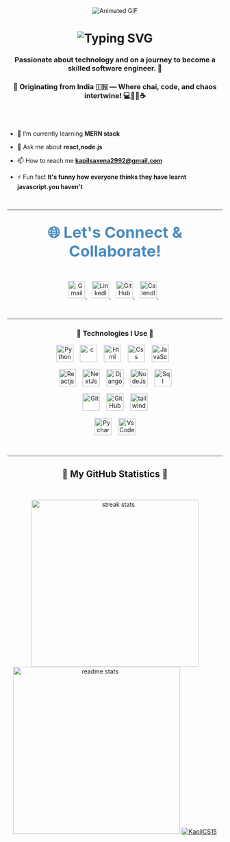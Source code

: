 <div align="center">
  <img src="https://i.postimg.cc/jS9XqLM9/e36ec678-7984-4cdd-8e4c-a3932772ff8e.gif" alt="Animated GIF" />
  
  <h1>
      <img src="https://readme-typing-svg.herokuapp.com/?font=Righteous&size=30&center=true&vCenter=true&width=600&height=70&duration=4000&lines=Zooming+through+the+cosmos...;It's+Kapil+Saxena+dropping+in!+👋" alt="Typing SVG" />
  </h1>
</div>
<h3 align="center">Passionate about technology and on a journey to become a skilled software engineer. 🚀</h3>
<h3 align="center">🌟 Originating from India 🇮🇳 — Where chai, code, and chaos intertwine! 💻🤹‍♂️☕</h3>

<br/>
<br/>


- 🌱 I’m currently learning **MERN stack**

- 💬 Ask me about **react,node.js**

- 📫 How to reach me **kapilsaxena2992@gmail.com**

- ⚡ Fun fact **It's funny how everyone thinks they have learnt javascript.you haven't**
<br/>
<hr/>
 
<h2 align="center">
  <span style="font-size:36px; font-weight:bold; color:#4b8bbe;">🌐 Let's Connect & Collaborate!</span>
</h2>
<br/>
<p align="center">
  <!-- Gmail -->
  <a href="mailto:kapilsaxena2992@gmail.com">
    <img height="40" src="https://www.vectorlogo.zone/logos/gmail/gmail-icon.svg" alt="Gmail" />
  </a>
  &nbsp;&nbsp;
  <!-- LinkedIn -->
  <a href="https://www.linkedin.com/in/kapil-saxena-564768251/" target="_blank">
    <img height="40" src="https://www.vectorlogo.zone/logos/linkedin/linkedin-icon.svg" alt="LinkedIn" />
  </a>
  &nbsp;&nbsp;
    <!-- GitHub -->
  <a href="https://github.com/KapilCS15" target="_blank">
    <img height="40" src="https://www.vectorlogo.zone/logos/github/github-tile.svg" alt="GitHub" />
  </a>
  &nbsp;&nbsp;
  <!-- Twitter -->
  <a href="https://x.com/_ManOfCulture" target="_blank">
    <img height="40" src="https://www.vectorlogo.zone/logos/twitter/twitter-tile.svg" alt="Calendly" />
  </a>
  &nbsp;&nbsp;
</p>
<br/>
<hr/>

<h3 align="center">🔨 Technologies I Use 🔨</h3>

<p align="center">
  <!-- Row 1 -->
  <img src="https://skillicons.dev/icons?i=python" width="40" height="40" alt="Python"/>&nbsp;&nbsp;&nbsp;
  <img src="https://skillicons.dev/icons?i=c" width="40" height="40" alt="c"/>&nbsp;&nbsp;&nbsp;
  <img src="https://skillicons.dev/icons?i=html" width="40" height="40" alt="Html"/>&nbsp;&nbsp;&nbsp;
  <img src="https://skillicons.dev/icons?i=css" width="40" height="40" alt="Css"/>&nbsp;&nbsp;&nbsp;
  <img src="https://skillicons.dev/icons?i=javascript" width="40" height="40" alt="JavaScript"/>&nbsp;&nbsp;&nbsp;
  
</p>
<p align="center">
  <!-- Row 2 -->
  <img src="https://skillicons.dev/icons?i=react" width="40" height="40" alt="Reactjs"/>&nbsp;&nbsp;&nbsp;
  <img src="https://skillicons.dev/icons?i=nextjs" width="40" height="40" alt="NextJs"/>&nbsp;&nbsp;&nbsp;
  <img src="https://skillicons.dev/icons?i=django" width="40" height="40" alt="Django"/>&nbsp;&nbsp;&nbsp;
  <img src="https://skillicons.dev/icons?i=nodejs" width="40" height="40" alt="NodeJs"/>&nbsp;&nbsp;&nbsp;
  <img src="https://skillicons.dev/icons?i=postgres" width="40" height="40" alt="Sql"/>
</p>
<p align="center">
  <!-- Row 3 -->
  <img src="https://skillicons.dev/icons?i=git" width="40" height="40" alt="Git"/>&nbsp;&nbsp;&nbsp;
  <img src="https://skillicons.dev/icons?i=github" width="40" height="40" alt="GitHub"/>&nbsp;&nbsp;&nbsp;
  <img src="https://skillicons.dev/icons?i=tailwindcss" width="40" height="40" alt="tailwindcss"/>
</p>
<p align="center">
  <!-- Row 3 -->
  <img src="https://skillicons.dev/icons?i=pycharm" width="40" height="40" alt="Pycharm"/>&nbsp;&nbsp;&nbsp;
  <img src="https://skillicons.dev/icons?i=vscode" width="40" height="40" alt="VsCode"/>
</p>
<br/>
<hr/>


<h2 align="center">🐍 My GitHub Statistics 🐍</h2>
<br/>
<p align="center">
  <a href="https://github.com/KapilCS15">
    <img width="390" src="https://github-readme-streak-stats-salesp07.vercel.app/?user=KapilCS15&count_private=true&theme=react&border_radius=10" alt="streak stats"/>
  </a>
  <a href="https://github.com/KapilCS15">
  <img width=390 src="https://github-readme-stats-salesp07.vercel.app/api?username=KapilCS15&count_private=true&show_icons=true&theme=react&rank_icon=github&border_radius=10" alt="readme stats" /></a>
  <a href="https://github.com/KapilCS15">
    <img src="https://github-readme-stats.vercel.app/api/top-langs?username=KapilCS15&show_icons=true&locale=en&layout=compact" alt="KapilCS15" /></a> 
</p>
